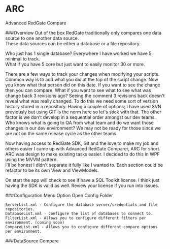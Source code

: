 # ARC
Advanced RedGate Compare

###Overview
Out of the box RedGate traditionally only compares one data source to one another data source.  
These data sources can be either a database or a file repository.   

Who just has 1 single database?  Everywhere I have worked we have 5 minimal to track.  
What if you have 5 core but just want to easily monitor 30 or more.   

There are a few ways to track your changes when modifying your scripts.  Common way is to add what you did at the top of the script change.  Now you know what that person did on this date. If you want to see the change then you can compare.  What if you want to see what to see what was change back 3 revisions ago? 
Seeing the comment 3 revisions back doesn't reveal what was really changed.  To do this we need some sort of version history stored in a repository.  Having a couple of options; I have used SVN previously but using GIT is the norm here so let's stick with that.  The other factor is we don't develop in a sequential order amongst our dev teams. Who knows what is going to QA from what team and do we want those changes in our dev environment? We may not be ready for those since we are not on the same release cycle as the other teams.  

Now having access to RedGate SDK, Git and the love to make my job and others easier I came up with Advanced RedGate Comparer, ARC for short. ARC was design to make existing tasks easier.    I decided to do this in WPF using the MVVM pattern.  
I'll be honest I didn't separate it fully like I wanted to. Each section could be refactor to be its own View and ViewModels.

On start the app will check to see if have a SQL Toolkit license. I think just having the SDK is valid as well.  Review your license if you run into issues.


###Configuration Menu Option
  Open Config Folder
  
    ServerList.xml - Configure the database server/credentials and file repositories.
    DatabaseList.xml - Configure the list of databases to connect to.
    FilterList.xml - Allows you to configure different filters per environment. (coming soon)
    CompareList.xml - Allows you to configure different compare options per environment.
    
    
    
    
###DataSource Compare
    

